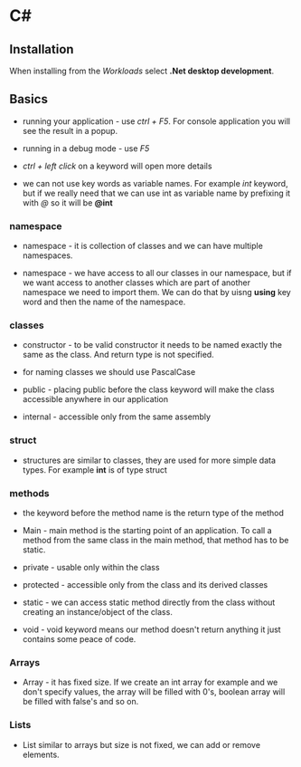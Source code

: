 # C#

## Installation

When installing from the *Workloads* select **.Net desktop development**.

## Basics

- running your application - use *ctrl + F5*. For console application you will see the result in a popup.

- running in a debug mode - use *F5*

- *ctrl + left click* on a keyword will open more details

- we can not use key words as variable names. For example *int* keyword, but if we really need that we can use int as variable name by prefixing it with *@* so it will be **@int**

### namespace

- namespace - it is collection of classes and we can have multiple namespaces.

- namespace - we have access to all our classes in our namespace, but if we want access to another classes which are part of another namespace we need to import them. We can do that by uisng **using** key word and then the name of the namespace.

### classes

- constructor - to be valid constructor it needs to be named exactly the same as the class. And return type is not specified.

- for naming classes we should use PascalCase

- public - placing public before the class keyword will make the class accessible anywhere in our application

- internal - accessible only from the same assembly

### struct

- structures are similar to classes, they are used for more simple data types. For example **int** is of type struct

### methods

- the keyword before the method name is the return type of the method

- Main - main method is the starting point of an application. To call a method from the same class in the main method, that method has to be static.

- private - usable only within the class

- protected - accessible only from the class and its derived classes

- static - we can access static method directly from the class without creating an instance/object of the class.

- void - void keyword means our method doesn't return anything it just contains some peace of code.

### Arrays

- Array - it has fixed size. If we create an int array for example and we don't specify values, the array will be filled with 0's, boolean array will be filled with false's and so on.

### Lists

- List similar to arrays but size is not fixed, we can add or remove elements.
